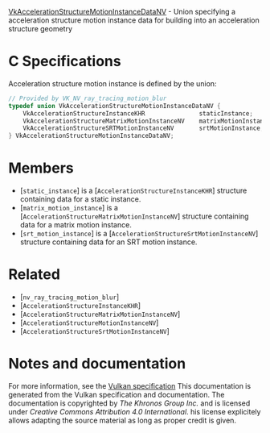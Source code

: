[VkAccelerationStructureMotionInstanceDataNV](https://www.khronos.org/registry/vulkan/specs/1.3-extensions/man/html/VkAccelerationStructureMotionInstanceDataNV.html) - Union specifying a acceleration structure motion instance data for building into an acceleration structure geometry

# C Specifications
Acceleration structure motion instance is defined by the union:
```c
// Provided by VK_NV_ray_tracing_motion_blur
typedef union VkAccelerationStructureMotionInstanceDataNV {
    VkAccelerationStructureInstanceKHR               staticInstance;
    VkAccelerationStructureMatrixMotionInstanceNV    matrixMotionInstance;
    VkAccelerationStructureSRTMotionInstanceNV       srtMotionInstance;
} VkAccelerationStructureMotionInstanceDataNV;
```

# Members
- [`static_instance`] is a [`AccelerationStructureInstanceKHR`] structure containing data for a static instance.
- [`matrix_motion_instance`] is a [`AccelerationStructureMatrixMotionInstanceNV`] structure containing data for a matrix motion instance.
- [`srt_motion_instance`] is a [`AccelerationStructureSrtMotionInstanceNV`] structure containing data for an SRT motion instance.

# Related
- [`nv_ray_tracing_motion_blur`]
- [`AccelerationStructureInstanceKHR`]
- [`AccelerationStructureMatrixMotionInstanceNV`]
- [`AccelerationStructureMotionInstanceNV`]
- [`AccelerationStructureSrtMotionInstanceNV`]

# Notes and documentation
For more information, see the [Vulkan specification](https://www.khronos.org/registry/vulkan/specs/1.3-extensions/html/vkspec.html)
This documentation is generated from the Vulkan specification and documentation.
The documentation is copyrighted by *The Khronos Group Inc.* and is licensed under *Creative Commons Attribution 4.0 International*.
his license explicitely allows adapting the source material as long as proper credit is given.
        